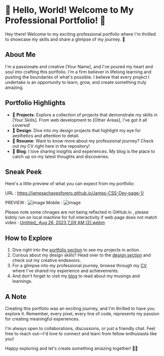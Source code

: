 # 👋 Hello, World! Welcome to My Professional Portfolio! 🌟

Hey there! Welcome to my exciting professional portfolio where I'm thrilled to showcase my skills and share a glimpse of my journey. 🚀

## About Me

I'm a passionate and creative [Your Name], and I've poured my heart and soul into crafting this portfolio. I'm a firm believer in lifelong learning and pushing the boundaries of what's possible. I believe that every project I undertake is an opportunity to learn, grow, and create something truly amazing.

## Portfolio Highlights

- 💼 **Projects**: Explore a collection of projects that demonstrate my skills in [Your Skills]. From web development to [Other Areas], I've got it all covered!
- 🎨 **Design**: Dive into my design projects that highlight my eye for aesthetics and attention to detail.
- 📄 **Resume**: Want to know more about my professional journey? Check out my CV right here in the repository!
- 📝 **Blog**: I love sharing insights and experiences. My blog is the place to catch up on my latest thoughts and discoveries.

## Sneak Peek

Here's a little preview of what you can expect from my portfolio:

URL : https://jamesachavesforero.github.io/James-CSS-Dev-page-1/

PREVIEW : ![image](https://github.com/JamesAChavesForero/James-CSS-Dev-page-1/assets/143219390/b740d940-3dda-44d3-8ebf-cd7934858239)
Mobile :  ![image](https://github.com/JamesAChavesForero/James-CSS-Dev-page-1/assets/143219390/548b31c6-7bd7-44a6-b195-8687763ad627)

Please note some chnages are not being reflected in GitHub.io , please kidnly run on local machine for full interactivity if web page does not match video :
[Untitled_ Aug 26, 2023 7_09 AM (2).webm](https://github.com/JamesAChavesForero/James-CSS-Dev-page-1/assets/143219390/5df3c5eb-b899-460e-898b-12665cd36c65)



## How to Explore

1. Dive right into the [portfolio section](portfolio/) to see my projects in action.
2. Curious about my design skills? Head over to the [design section](design/) and check out my creative endeavors.
3. For a glimpse into my professional journey, browse through my [CV](cv/) where I've shared my experience and achievements.
4. And don't forget to visit my [blog](blog/) to read about my musings and learnings.

## A Note

Creating this portfolio was an exciting journey, and I'm thrilled to have you explore it. Remember, every pixel, every line of code, represents my passion for creating meaningful experiences.

I'm always open to collaborations, discussions, or just a friendly chat. Feel free to reach out—I'd love to connect and learn from fellow enthusiasts like you!

Happy exploring and let's create something amazing together! 🎉🌈

